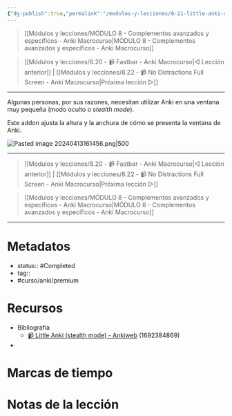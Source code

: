 ```yaml
---
{"dg-publish":true,"permalink":"/modulos-y-lecciones/8-21-little-anki-stealth-mode-anki-macrocurso/","noteIcon":"","updated":"2024-05-22T13:35:17.199+02:00"}
---
```



> [[Módulos y lecciones/MÓDULO 8 - Complementos avanzados y específicos - Anki Macrocurso\|MÓDULO 8 - Complementos avanzados y específicos - Anki Macrocurso]]

> [[Módulos y lecciones/8.20 - 📹 Fastbar - Anki Macrocurso\|◁ Lección anterior]] | [[Módulos y lecciones/8.22 - 📹 No Distractions Full Screen - Anki Macrocurso\|Próxima lección ▷]]

---

Algunas personas, por sus razones, necesitan utilizar Anki en una ventana muy pequeña (modo oculto o *stealth mode*).

Este addon ajusta la altura y la anchura de cómo se presenta la ventana de Anki.

![Pasted image 20240413161456.png|500](/img/user/ANEXOS/Pasted%20image%2020240413161456.png)

---

> [[Módulos y lecciones/8.20 - 📹 Fastbar - Anki Macrocurso\|◁ Lección anterior]] | [[Módulos y lecciones/8.22 - 📹 No Distractions Full Screen - Anki Macrocurso\|Próxima lección ▷]]

> [[Módulos y lecciones/MÓDULO 8 - Complementos avanzados y específicos - Anki Macrocurso\|MÓDULO 8 - Complementos avanzados y específicos - Anki Macrocurso]]

---
# Metadatos
- status:: #Completed 
- tag:: 
- #curso/anki/premium

# Recursos
- Bibliografía
	- [📹 Little Anki (stealth mode) - Ankiweb](https://ankiweb.net/shared/info/1692384869) (1692384869)
- 

# Marcas de tiempo


# Notas de la lección
